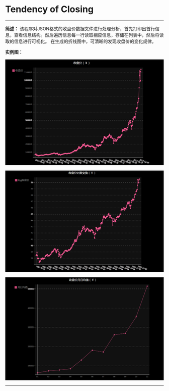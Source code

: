 # Tendency of Closing
***

**简述：** 该程序对JSON格式的收盘价数据文件进行处理分析，首先打印出首行信息，查看信息结构。然后遍历信息每一行读取相应信息，存储在列表中，然后将读取的信息进行可视化。
在生成的折线图中，可清晰的发现收盘价的变化规律。

**实例图：**

![picture](https://raw.githubusercontent.com/jc-LeeHub/Python-Learning/master/Tendency%20of%20Closing/%E6%94%B6%E7%9B%98%E4%BB%B7%E6%8A%98%E7%BA%BF%E5%9B%BE%EF%BC%88%EF%BF%A5%EF%BC%89.png)

![picture](https://raw.githubusercontent.com/jc-LeeHub/Python-Learning/master/Tendency%20of%20Closing/%E6%94%B6%E7%9B%98%E4%BB%B7%E5%AF%B9%E6%95%B0%E5%8F%98%E6%8D%A2%E6%8A%98%E7%BA%BF%E5%9B%BE%EF%BC%88%EF%BF%A5%EF%BC%89.png)

![picture](https://github.com/jc-LeeHub/Python-Learning/blob/master/Tendency%20of%20Closing/%E6%94%B6%E7%9B%98%E4%BB%B7%E6%9C%88%E6%97%A5%E5%9D%87%E5%80%BC%EF%BC%88%EF%BF%A5%EF%BC%89.png)
***
